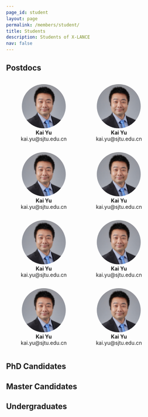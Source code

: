 ```yaml
---
page_id: student
layout: page
permalink: /members/student/
title: Students
description: Students of X-LANCE
nav: false
---
```


<h2> Postdocs </h2>
<style>
.mycontainer {
  width:100%;
  overflow:auto;
}
.mycontainer div {
  float:left;
}
</style>
<div class="mycontainer">
    <div>
        <figure align="center">
        <a href="https://x-lance.github.io/kaiyu/"><img style="border-radius: 50%; width:120px" src="../../assets/img/members/faculty/ky_square.jpg" alt=""></a>
        <figcaption><b>Kai Yu</b><br>
        kai.yu@sjtu.edu.cn<br></figcaption>
        </figure>
    </div>
    <div>
        <figure align="center">
        <a href="https://x-lance.github.io/kaiyu/"><img style="border-radius: 50%; width:120px" src="../../assets/img/members/faculty/ky_square.jpg" alt=""></a>
        <figcaption><b>Kai Yu</b><br>
        kai.yu@sjtu.edu.cn<br></figcaption>
        </figure>
    </div>
    <div>
        <figure align="center">
        <a href="https://x-lance.github.io/kaiyu/"><img style="border-radius: 50%; width:120px" src="../../assets/img/members/faculty/ky_square.jpg" alt=""></a>
        <figcaption><b>Kai Yu</b><br>
        kai.yu@sjtu.edu.cn<br></figcaption>
        </figure>
    </div>
    <div>
        <figure align="center">
        <a href="https://x-lance.github.io/kaiyu/"><img style="border-radius: 50%; width:120px" src="../../assets/img/members/faculty/ky_square.jpg" alt=""></a>
        <figcaption><b>Kai Yu</b><br>
        kai.yu@sjtu.edu.cn<br></figcaption>
        </figure>
    </div>
    <div>
        <figure align="center">
        <a href="https://x-lance.github.io/kaiyu/"><img style="border-radius: 50%; width:120px" src="../../assets/img/members/faculty/ky_square.jpg" alt=""></a>
        <figcaption><b>Kai Yu</b><br>
        kai.yu@sjtu.edu.cn<br></figcaption>
        </figure>
    </div>
    <div>
        <figure align="center">
        <a href="https://x-lance.github.io/kaiyu/"><img style="border-radius: 50%; width:120px" src="../../assets/img/members/faculty/ky_square.jpg" alt=""></a>
        <figcaption><b>Kai Yu</b><br>
        kai.yu@sjtu.edu.cn<br></figcaption>
        </figure>
    </div>
    <div>
        <figure align="center">
        <a href="https://x-lance.github.io/kaiyu/"><img style="border-radius: 50%; width:120px" src="../../assets/img/members/faculty/ky_square.jpg" alt=""></a>
        <figcaption><b>Kai Yu</b><br>
        kai.yu@sjtu.edu.cn<br></figcaption>
        </figure>
    </div>
    <div>
        <figure align="center">
        <a href="https://x-lance.github.io/kaiyu/"><img style="border-radius: 50%; width:120px" src="../../assets/img/members/faculty/ky_square.jpg" alt=""></a>
        <figcaption><b>Kai Yu</b><br>
        kai.yu@sjtu.edu.cn<br></figcaption>
        </figure>
    </div>
</div>
    
<h2> PhD Candidates </h2>

<h2> Master Candidates </h2>

<h2> Undergraduates </h2>

